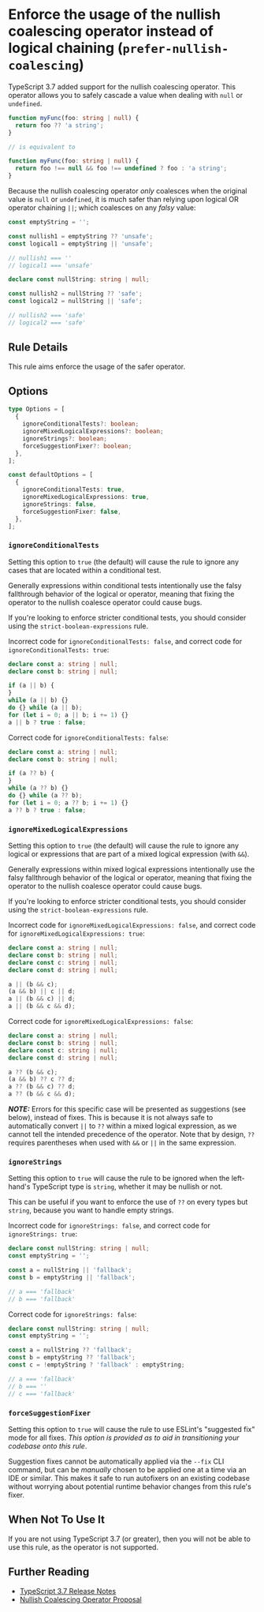 # Enforce the usage of the nullish coalescing operator instead of logical chaining (`prefer-nullish-coalescing`)

TypeScript 3.7 added support for the nullish coalescing operator.
This operator allows you to safely cascade a value when dealing with `null` or `undefined`.

```ts
function myFunc(foo: string | null) {
  return foo ?? 'a string';
}

// is equivalent to

function myFunc(foo: string | null) {
  return foo !== null && foo !== undefined ? foo : 'a string';
}
```

Because the nullish coalescing operator _only_ coalesces when the original value is `null` or `undefined`, it is much safer than relying upon logical OR operator chaining `||`; which coalesces on any _falsy_ value:

```ts
const emptyString = '';

const nullish1 = emptyString ?? 'unsafe';
const logical1 = emptyString || 'unsafe';

// nullish1 === ''
// logical1 === 'unsafe'

declare const nullString: string | null;

const nullish2 = nullString ?? 'safe';
const logical2 = nullString || 'safe';

// nullish2 === 'safe'
// logical2 === 'safe'
```

## Rule Details

This rule aims enforce the usage of the safer operator.

## Options

```ts
type Options = [
  {
    ignoreConditionalTests?: boolean;
    ignoreMixedLogicalExpressions?: boolean;
    ignoreStrings?: boolean;
    forceSuggestionFixer?: boolean;
  },
];

const defaultOptions = [
  {
    ignoreConditionalTests: true,
    ignoreMixedLogicalExpressions: true,
    ignoreStrings: false,
    forceSuggestionFixer: false,
  },
];
```

### `ignoreConditionalTests`

Setting this option to `true` (the default) will cause the rule to ignore any cases that are located within a conditional test.

Generally expressions within conditional tests intentionally use the falsy fallthrough behavior of the logical or operator, meaning that fixing the operator to the nullish coalesce operator could cause bugs.

If you're looking to enforce stricter conditional tests, you should consider using the `strict-boolean-expressions` rule.

Incorrect code for `ignoreConditionalTests: false`, and correct code for `ignoreConditionalTests: true`:

```ts
declare const a: string | null;
declare const b: string | null;

if (a || b) {
}
while (a || b) {}
do {} while (a || b);
for (let i = 0; a || b; i += 1) {}
a || b ? true : false;
```

Correct code for `ignoreConditionalTests: false`:

```ts
declare const a: string | null;
declare const b: string | null;

if (a ?? b) {
}
while (a ?? b) {}
do {} while (a ?? b);
for (let i = 0; a ?? b; i += 1) {}
a ?? b ? true : false;
```

### `ignoreMixedLogicalExpressions`

Setting this option to `true` (the default) will cause the rule to ignore any logical or expressions that are part of a mixed logical expression (with `&&`).

Generally expressions within mixed logical expressions intentionally use the falsy fallthrough behavior of the logical or operator, meaning that fixing the operator to the nullish coalesce operator could cause bugs.

If you're looking to enforce stricter conditional tests, you should consider using the `strict-boolean-expressions` rule.

Incorrect code for `ignoreMixedLogicalExpressions: false`, and correct code for `ignoreMixedLogicalExpressions: true`:

```ts
declare const a: string | null;
declare const b: string | null;
declare const c: string | null;
declare const d: string | null;

a || (b && c);
(a && b) || c || d;
a || (b && c) || d;
a || (b && c && d);
```

Correct code for `ignoreMixedLogicalExpressions: false`:

```ts
declare const a: string | null;
declare const b: string | null;
declare const c: string | null;
declare const d: string | null;

a ?? (b && c);
(a && b) ?? c ?? d;
a ?? (b && c) ?? d;
a ?? (b && c && d);
```

**_NOTE:_** Errors for this specific case will be presented as suggestions (see below), instead of fixes. This is because it is not always safe to automatically convert `||` to `??` within a mixed logical expression, as we cannot tell the intended precedence of the operator. Note that by design, `??` requires parentheses when used with `&&` or `||` in the same expression.

### `ignoreStrings`

Setting this option to `true` will cause the rule to be ignored when the left-hand's TypeScript type is `string`, whether it may be nullish or not.

This can be useful if you want to enforce the use of `??` on every types but `string`, because you want to handle empty strings.

Incorrect code for `ignoreStrings: false`, and correct code for `ignoreStrings: true`:

```ts
declare const nullString: string | null;
const emptyString = '';

const a = nullString || 'fallback';
const b = emptyString || 'fallback';

// a === 'fallback'
// b === 'fallback'
```

Correct code for `ignoreStrings: false`:

```ts
declare const nullString: string | null;
const emptyString = '';

const a = nullString ?? 'fallback';
const b = emptyString ?? 'fallback';
const c = !emptyString ? 'fallback' : emptyString;

// a === 'fallback'
// b === ''
// c === 'fallback'
```

### `forceSuggestionFixer`

Setting this option to `true` will cause the rule to use ESLint's "suggested fix" mode for all fixes. _This option is provided as to aid in transitioning your codebase onto this rule_.

Suggestion fixes cannot be automatically applied via the `--fix` CLI command, but can be _manually_ chosen to be applied one at a time via an IDE or similar. This makes it safe to run autofixers on an existing codebase without worrying about potential runtime behavior changes from this rule's fixer.

## When Not To Use It

If you are not using TypeScript 3.7 (or greater), then you will not be able to use this rule, as the operator is not supported.

## Further Reading

- [TypeScript 3.7 Release Notes](https://www.typescriptlang.org/docs/handbook/release-notes/typescript-3-7.html)
- [Nullish Coalescing Operator Proposal](https://github.com/tc39/proposal-nullish-coalescing/)
